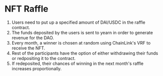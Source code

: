 # NFT Raffle 

1. Users need to put up a specified amount of DAI/USDC in the raffle contract.
2. The funds deposited by the users is sent to yearn in order to generate revenue for the DAO.
3. Every month, a winner is chosen at random using ChainLink's VRF to receive the NFT.
4. Rest of the participants have the option of either withdrawing their funds or redpositing it to the contract.
5. If redeposited, their chances of winning in the next month's raffle increases proportionally.
